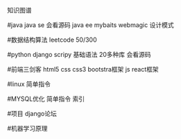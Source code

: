 知识图谱

#java
java se
会看源码
java ee
mybaits
webmagic
设计模式

#数据结构算法
leetcode 50/300

#python
django
scripy
基础语法
20多种库
会看源码

#前端三剑客
html5
css
css3
bootstra框架
js
react框架

#linux
简单指令

#MYSQL优化
简单指令
索引

#项目
django论坛

#机器学习原理
